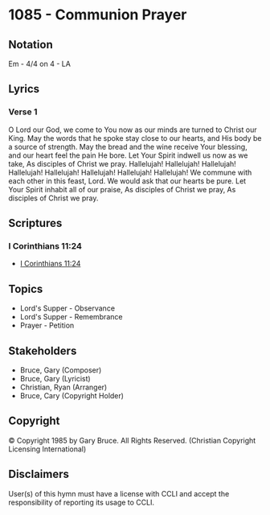 # 1085 - Communion Prayer

## Notation

Em - 4/4 on 4 - LA

## Lyrics

### Verse 1

O Lord our God, we come to You now as our minds are turned to Christ our King. May the words that he spoke stay close to our hearts, and His body be a source of strength. May the bread and the wine receive Your blessing, and our heart feel the pain He bore. Let Your Spirit indwell us now as we take, As disciples of Christ we pray. Hallelujah! Hallelujah! Hallelujah! Hallelujah! Hallelujah! Hallelujah! Hallelujah! Hallelujah! We commune with each other in this feast, Lord. We would ask that our hearts be pure. Let Your Spirit inhabit all of our praise, As disciples of Christ we pray, As disciples of Christ we pray.


## Scriptures

### I Corinthians 11:24

- [I Corinthians 11:24](https://www.biblegateway.com/passage/?search=I%20Corinthians%2011%3A24)


## Topics

- Lord's Supper - Observance
- Lord's Supper - Remembrance
- Prayer - Petition

## Stakeholders

- Bruce, Gary (Composer)
- Bruce, Gary (Lyricist)
- Christian, Ryan (Arranger)
- Bruce, Cary (Copyright Holder)

## Copyright

© Copyright 1985 by Gary Bruce. All Rights Reserved.
(Christian Copyright Licensing International)

## Disclaimers

User(s) of this hymn must have a license with CCLI and accept the responsibility of reporting its usage to CCLI.

